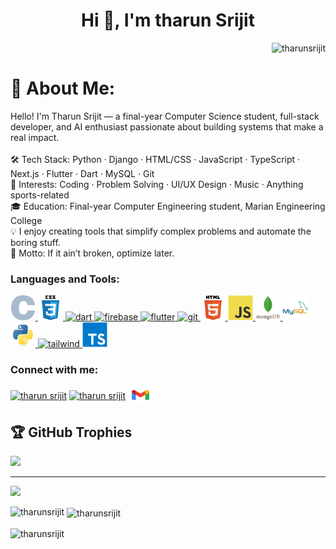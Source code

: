 
<h1 align="center">Hi 👋, I'm tharun Srijit</h1>
<p align="right"> <img src="https://komarev.com/ghpvc/?username=tharunsrijit&label=Profile%20views&color=0e75b6&style=flat" alt="tharunsrijit" /> </p>


# 💫 About Me:
Hello! I'm Tharun Srijit — a final-year Computer Science student, full-stack developer, and AI enthusiast passionate about building systems that make a real impact.<br><br>🛠️ Tech Stack: Python · Django · HTML/CSS · JavaScript · TypeScript · Next.js · Flutter · Dart · MySQL · Git<br>🎯 Interests: Coding · Problem Solving · UI/UX Design · Music · Anything sports-related<br>🎓 Education: Final-year Computer Engineering student, Marian Engineering College<br>💡 I enjoy creating tools that simplify complex problems and automate the boring stuff.<br>🔁 Motto: If it ain’t broken, optimize later.



<h3 align="left">Languages and Tools:</h3>
<p align="left"> <a href="https://www.cprogramming.com/" target="_blank" rel="noreferrer"> <img src="https://raw.githubusercontent.com/devicons/devicon/master/icons/c/c-original.svg" alt="c" width="40" height="40"/> </a> <a href="https://www.w3schools.com/css/" target="_blank" rel="noreferrer"> <img src="https://raw.githubusercontent.com/devicons/devicon/master/icons/css3/css3-original-wordmark.svg" alt="css3" width="40" height="40"/> </a> <a href="https://dart.dev" target="_blank" rel="noreferrer"> <img src="https://www.vectorlogo.zone/logos/dartlang/dartlang-icon.svg" alt="dart" width="40" height="40"/> </a> <a href="https://firebase.google.com/" target="_blank" rel="noreferrer"> <img src="https://www.vectorlogo.zone/logos/firebase/firebase-icon.svg" alt="firebase" width="40" height="40"/> </a> <a href="https://flutter.dev" target="_blank" rel="noreferrer"> <img src="https://www.vectorlogo.zone/logos/flutterio/flutterio-icon.svg" alt="flutter" width="40" height="40"/> </a> <a href="https://git-scm.com/" target="_blank" rel="noreferrer"> <img src="https://www.vectorlogo.zone/logos/git-scm/git-scm-icon.svg" alt="git" width="40" height="40"/> </a> <a href="https://www.w3.org/html/" target="_blank" rel="noreferrer"> <img src="https://raw.githubusercontent.com/devicons/devicon/master/icons/html5/html5-original-wordmark.svg" alt="html5" width="40" height="40"/> </a> <a href="https://developer.mozilla.org/en-US/docs/Web/JavaScript" target="_blank" rel="noreferrer"> <img src="https://raw.githubusercontent.com/devicons/devicon/master/icons/javascript/javascript-original.svg" alt="javascript" width="40" height="40"/> </a> <a href="https://www.mongodb.com/" target="_blank" rel="noreferrer"> <img src="https://raw.githubusercontent.com/devicons/devicon/master/icons/mongodb/mongodb-original-wordmark.svg" alt="mongodb" width="40" height="40"/> </a> <a href="https://www.mysql.com/" target="_blank" rel="noreferrer"> <img src="https://raw.githubusercontent.com/devicons/devicon/master/icons/mysql/mysql-original-wordmark.svg" alt="mysql" width="40" height="40"/> </a> <a href="https://www.python.org" target="_blank" rel="noreferrer"> <img src="https://raw.githubusercontent.com/devicons/devicon/master/icons/python/python-original.svg" alt="python" width="40" height="40"/> </a> <a href="https://tailwindcss.com/" target="_blank" rel="noreferrer"> <img src="https://www.vectorlogo.zone/logos/tailwindcss/tailwindcss-icon.svg" alt="tailwind" width="40" height="40"/> </a> <a href="https://www.typescriptlang.org/" target="_blank" rel="noreferrer"> <img src="https://raw.githubusercontent.com/devicons/devicon/master/icons/typescript/typescript-original.svg" alt="typescript" width="40" height="40"/> </a> </p>

<h3 align="left">Connect with me:</h3>
<p align="left">
<a href="https://linkedin.com/in/tharun srijit" target="blank"><img align="center" src="https://raw.githubusercontent.com/rahuldkjain/github-profile-readme-generator/master/src/images/icons/Social/linked-in-alt.svg" alt="tharun srijit" height="30" width="40" /></a>
<a href="https://instagram.com/tharun srijit" target="blank"><img align="center" src="https://raw.githubusercontent.com/rahuldkjain/github-profile-readme-generator/master/src/images/icons/Social/instagram.svg" alt="tharun srijit" height="30" width="40" /></a>
<a href="mailto:tharunsrijit@gmail.com" target="blank"><img align="center" src="https://github.com/TharunSrijit/TharunSrijit/blob/main/assets/gmail-svgrepo-com.svg" alt="tharun srijit" height="30" width="40" /></a>
</p>

## 🏆 GitHub Trophies
![](https://github-profile-trophy.vercel.app/?username=tharunsrijit&theme=radical&no-frame=false&no-bg=false&margin-w=4)

---
[![](https://visitcount.itsvg.in/api?id=tharunsrijit&icon=0&color=0)](https://visitcount.itsvg.in)


<p><img align="left" src="https://github-readme-stats.vercel.app/api/top-langs?username=tharunsrijit&show_icons=true&theme=dark&locale=en&layout=compact" alt="tharunsrijit" /></p>

<p>&nbsp;<img align="center" src="https://github-readme-stats.vercel.app/api?username=tharunsrijit&show_icons=true&theme=dark&locale=en" alt="tharunsrijit" /></p>

<p><img align="center" src="https://github-readme-streak-stats.herokuapp.com/?user=tharunsrijit&theme=dark" alt="tharunsrijit" /></p>


